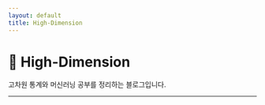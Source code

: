 ```yaml
---
layout: default
title: High-Dimension
---
```

# 📘 High-Dimension

고차원 통계와 머신러닝 공부를 정리하는 블로그입니다.

---
